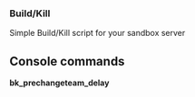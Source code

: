 ### Build/Kill
Simple Build/Kill script for your sandbox server

## Console commands
<b>bk_prechangeteam_delay <delay>
